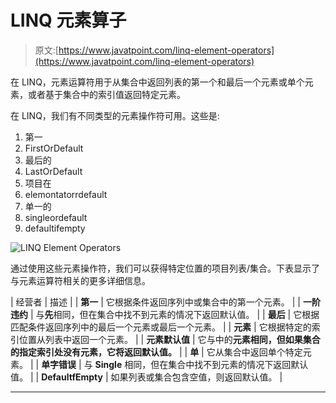 # LINQ 元素算子

> 原文:[https://www.javatpoint.com/linq-element-operators](https://www.javatpoint.com/linq-element-operators)

在 LINQ，元素运算符用于从集合中返回列表的第一个和最后一个元素或单个元素，或者基于集合中的索引值返回特定元素。

在 LINQ，我们有不同类型的元素操作符可用。这些是:

1.  第一
2.  FirstOrDefault
3.  最后的
4.  LastOrDefault
5.  项目在
6.  elemontatorrdefault
7.  单一的
8.  singleordefault
9.  defaultifempty

![LINQ Element Operators](../Images/726c9f703bbdefa85ed64c79439fcc10.png)

通过使用这些元素操作符，我们可以获得特定位置的项目列表/集合。下表显示了与元素运算符相关的更多详细信息。

| 经营者 | 描述 |
| **第一** | 它根据条件返回序列中或集合中的第一个元素。 |
| **一阶违约** | 与**先**相同，但在集合中找不到元素的情况下返回默认值。 |
| **最后** | 它根据匹配条件返回序列中的最后一个元素或最后一个元素。 |
| **元素** | 它根据特定的索引位置从列表中返回一个元素。 |
| **元素默认值** | 它与中的**元素相同，但如果集合的指定索引处没有元素，它将返回默认值。** |
| **单** | 它从集合中返回单个特定元素。 |
| **单字错误** | 与 **Single** 相同，但在集合中找不到元素的情况下返回默认值。 |
| **DefaultfEmpty** | 如果列表或集合包含空值，则返回默认值。 |

* * *
